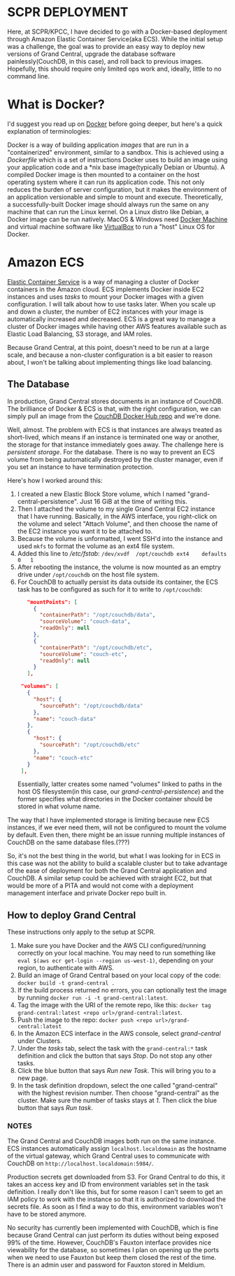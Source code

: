 SCPR DEPLOYMENT
===============

Here, at SCPR/KPCC, I have decided to go with a Docker-based deployment through Amazon Elastic Container Service(aka ECS).  While the initial setup was a challenge, the goal was to provide an easy way to deploy new versions of Grand Central, upgrade the database software painlessly(CouchDB, in this case), and roll back to previous images.  Hopefully, this should require only limited ops work and, ideally, little to no command line.

# What is Docker?

I'd suggest you read up on [Docker](https://www.docker.com/) before going deeper, but here's a quick explanation of terminologies: 

Docker is a way of building application *images* that are run in a "containerized" environment, similar to a sandbox.  This is achieved using a *Dockerfile* which is a set of instructions Docker uses to build an image using your application code and a *nix base image(typically Debian or Ubuntu).  A compiled Docker image is then mounted to a container on the host operating system where it can run its application code.  This not only reduces the burden of server configuration, but it makes the environment of an application versionable and simple to mount and execute.  Theoretically, a successfully-built Docker image should always run the same on any machine that can run the Linux kernel.  On a Linux distro like Debian, a Docker image can be run natively.  MacOS & Windows need [Docker Machine](https://docs.docker.com/machine/) and virtual machine software like [VirtualBox](https://www.virtualbox.org/wiki/VirtualBox) to run a "host" Linux OS for Docker.

# Amazon ECS

[Elastic Container Service](https://aws.amazon.com/ecs/) is a way of managing a cluster of Docker containers in the Amazon cloud.  ECS implements Docker inside EC2 instances and uses *tasks* to mount your Docker images with a given configuration.  I will talk about how to use tasks later.  When you scale up and down a cluster, the number of EC2 instances with your image is automatically increased and decreased.  ECS is a great way to manage a cluster of Docker images while having other AWS features available such as Elastic Load Balancing, S3 storage, and IAM roles.

Because Grand Central, at this point, doesn't need to be run at a large scale, and because a non-cluster configuration is a bit easier to reason about, I won't be talking about implementing things like load balancing.

## The Database

In production, Grand Central stores documents in an instance of CouchDB.  The brilliance of Docker & ECS is that, with the right configuration, we can simply pull an image from the [CouchDB Docker Hub repo](https://hub.docker.com/r/klaemo/couchdb/) and we're done.

Well, almost.  The problem with ECS is that instances are always treated as short-lived, which means if an instance is terminated one way or another, the storage for that instance immediately goes away.  The challenge here is *persistent storage*.  For the database.  There is no way to prevent an ECS volume from being automatically destroyed by the cluster manager, even if you set an instance to have termination protection.

Here's how I worked around this:

1) I created a new Elastic Block Store volume, which I named "grand-central-persistence".  Just 16 GiB at the time of writing this.
2) Then I attached the volume to my single Grand Central EC2 instance that I have running.  Basically, in the AWS interface, you right-click on the volume and select "Attach Volume", and then choose the name of the EC2 instance you want it to be attached to.
3) Because the volume is unformatted, I went SSH'd into the instance and used `mkfs` to format the volume as an ext4 file system.
4) Added this line to */etc/fstab*: `/dev/xvdf  /opt/couchdb ext4    defaults        0   1`
5) After rebooting the instance, the volume is now mounted as an emptry drive under `/opt/couchdb` on the host file system.
6) For CouchDB to actually persist its data outside its container, the ECS task has to be configured as such for it to write to `/opt/couchdb`:
   ```json
      "mountPoints": [
        {
          "containerPath": "/opt/couchdb/data",
          "sourceVolume": "couch-data",
          "readOnly": null
        },
        {
          "containerPath": "/opt/couchdb/etc",
          "sourceVolume": "couch-etc",
          "readOnly": null
        }
      ],
   ```
   ```json
    "volumes": [
      {
        "host": {
          "sourcePath": "/opt/couchdb/data"
        },
        "name": "couch-data"
      },
      {
        "host": {
          "sourcePath": "/opt/couchdb/etc"
        },
        "name": "couch-etc"
      }
    ],
   ```
   Essentially, latter creates some named "volumes" linked to paths in the host OS filesystem(in this case, our *grand-central-persistence*) and the former specifies what directories in the Docker container should be stored in what volume name.

The way that I have implemented storage is limiting because new ECS instances, if we ever need them, will not be configured to mount the volume by default.  Even then, there might be an issue running multiple instances of CouchDB on the same database files.(???)

So, it's not the best thing in the world, but what I was looking for in ECS in this case was not the ability to build a scalable cluster but to take advantage of the ease of deployment for both the Grand Central application and CouchDB.  A similar setup could be achieved with straight EC2, but that would be more of a PITA and would not come with a deployment management interface and private Docker repo built in.

## How to deploy Grand Central

These instructions only apply to the setup at SCPR.

1) Make sure you have Docker and the AWS CLI configured/running correctly on your local machine.  You may need to run something like `eval $(aws ecr get-login --region us-west-1)`, depending on your region, to authenticate with AWS.
2) Build an image of Grand Central based on your local copy of the code: `docker build -t grand-central .`
3) If the build process returned no errors, you can optionally test the image by running `docker run -i -t grand-central:latest`.
4) Tag the image with the URI of the remote repo, like this: `docker tag grand-central:latest <repo url>/grand-central:latest`.
5) Push the image to the repo: `docker push <repo url>/grand-central:latest`
6) In the Amazon ECS interface in the AWS console, select *grand-central* under Clusters.
7) Under the *tasks* tab, select the task with the `grand-central:*` task definition and click the button that says *Stop*.  Do not stop any other tasks.
8) Click the blue button that says *Run new Task*.  This will bring you to a new page.
9) In the task definition dropdown, select the one called "grand-central" with the highest revision number.  Then choose "grand-central" as the cluster.  Make sure the number of tasks stays at *1*.  Then click the blue button that says *Run task*.

### NOTES

The Grand Central and CouchDB images both run on the same instance.  ECS instances automatically assign `localhost.localdomain` as the hostname of the virtual gateway, which Grand Central uses to communicate with CouchDB on `http://localhost.localdomain:5984/`.

Production secrets get downloaded from S3.  For Grand Central to do this, it takes an access key and ID from environment variables set in the task definition.  I really don't like this, but for some reason I can't seem to get an IAM policy to work with the instance so that it is authorized to download the secrets file.  As soon as I find a way to do this, environment variables won't have to be stored anymore.

No security has currently been implemented with CouchDB, which is fine because Grand Central can just perform its duties without being exposed 99% of the time.  However, CouchDB's Fauxton interface provides nice viewability for the database, so sometimes I plan on opening up the ports when we need to use Fauxton but keep them closed the rest of the time.  There is an admin user and password for Fauxton stored in Meldium.